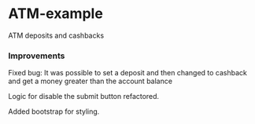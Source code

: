 # ATM-example
ATM deposits and cashbacks

### Improvements
Fixed bug: It was possible to set a deposit and then changed to cashback and get a money greater than the account balance

Logic for disable the submit button refactored.

Added bootstrap for styling.
